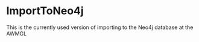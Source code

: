 # ImportToNeo4j

This is the currently used version of importing to the Neo4j database at the AWMGL
